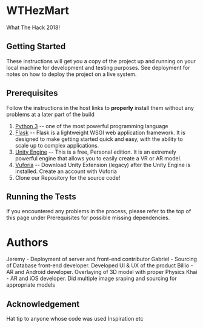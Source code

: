 # WTHezMart
What The Hack 2018!

## Getting Started
These instructions will get you a copy of the project up and running on your local machine for development and testing purposes. See deployment for notes on how to deploy the project on a live system.

## Prerequisites
Follow the instructions in the host links to **properly** install them without any problems at a later part of the build

1. [Python 3](https://www.python.org/) -- one of the most powerful programming language
2. [Flask](https://pypi.org/project/Flask/) -- Flask is a lightweight WSGI web application framework. It is designed to make getting started quick and easy, with the ability to scale up to complex applications.
3. [Unity Engine](https://store.unity.com/download?ref=personal) -- This is a free, Personal edition. It is an extremely powerful engine that allows you to easily create a VR or AR model.
4. [Vuforia](https://developer.vuforia.com/downloads/sdk) -- Download Unity Extension (legacy) after the Unity Engine is installed. Create an account with Vuforia
5. Clone our Repository for the source code!

## Running the Tests
If you encountered any problems in the process, please refer to the top of this page under Prerequisites for possible missing dependencies.

# Authors
Jeremy  - Deployment of server and front-end contributor
Gabriel - Sourcing of Database front-end developer. Developed UI & UX of the product
Billio  - AR and Android developer. Overlaying of 3D model with proper Physics
Khai    - AR and iOS developer. Did multiple image sraping and sourcing for appropriate models

## Acknowledgement
Hat tip to anyone whose code was used Inspiration etc
